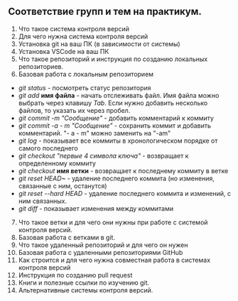 ## Соответствие групп и тем на практикум.

1. Что такое система контроля версий
2. Для чего нужна система контроля версий
3. Установка git на ваш ПК (в зависимости от системы)
4. Установка VSCode на ваш ПК
5. Что такое репозиторий и инструкция по созданию локальных репозиториев.
6. Базовая работа с локальным репозиторием
* *git status* - посмотреть статус репозитория
* *git add* **имя файла** - начать отслеживать файл. Имя файла можно выбрать через клавишу *Tab*. Если нужно добавить несколько файлов, то указать их через пробел.
* *git commit -m "Сообщение"* - добавить комментарий к коммиту
* *git commit -a - m "Сообщение"* - сохранить коммит и добавить комментарий. "- a - m" можно заменить на "-am"
* *git log* - показывает все коммиты в хронологическом порядке от самого последнего
 * *git checkout "первые 4 символа ключа"* -  возвращает к определенному коммиту
 * *git checkout* **имя ветки** - возвращает к последнему коммиту в ветке
 * *git reset HEAD~* - удаление последнего коммита (но изменения, связанные с ним, останутся)
 * *git reset --hard HEAD* - удаление последнего коммита и изменений, с ним связанных.
 * *git diff* - показывает изменения между коммитами
7. Что такое ветки и для чего они нужны при работе с системой контроля версий.
8. Базовая работа с ветками в git.
9. Что такое удаленный репозиторий и для чего он нужен
10. Базовая работа с удаленными репозиториями GitHub
11. Как строится и для чего нужна совместная работа в системах контроля версий
12. Инструкция по созданию pull request
13. Книги и полезные ссылки по изучению git.
14. Альтернативные системы контроля версий.